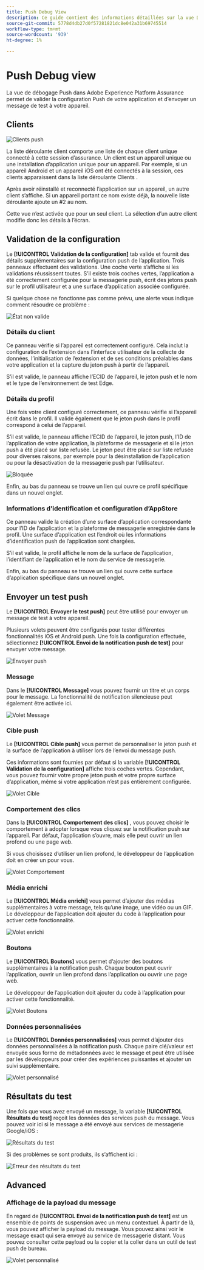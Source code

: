 ```yaml
---
title: Push Debug View
description: Ce guide contient des informations détaillées sur la vue Débogage Push dans Adobe Experience Platform Assurance.
source-git-commit: 5778d4db27d0f57281821dc8e042a31b69745514
workflow-type: tm+mt
source-wordcount: '939'
ht-degree: 1%

---
```



# Push Debug view

La vue de débogage Push dans Adobe Experience Platform Assurance permet de valider la configuration Push de votre application et d’envoyer un message de test à votre appareil.

## Clients

![Clients push](./images/push-debug-view/clients.png)

La liste déroulante client comporte une liste de chaque client unique connecté à cette session d’assurance. Un client est un appareil unique ou une installation d’application unique pour un appareil. Par exemple, si un appareil Android et un appareil iOS ont été connectés à la session, ces clients apparaissent dans la liste déroulante Clients .

Après avoir réinstallé et reconnecté l’application sur un appareil, un autre client s’affiche. Si un appareil portant ce nom existe déjà, la nouvelle liste déroulante ajoute un #2 au nom.

Cette vue n’est activée que pour un seul client. La sélection d’un autre client modifie donc les détails à l’écran.

## Validation de la configuration

Le **[!UICONTROL Validation de la configuration]** tab valide et fournit des détails supplémentaires sur la configuration push de l’application. Trois panneaux effectuent des validations. Une coche verte s’affiche si les validations réussissent toutes. S’il existe trois coches vertes, l’application a été correctement configurée pour la messagerie push, écrit des jetons push sur le profil utilisateur et a une surface d’application associée configurée.

Si quelque chose ne fonctionne pas comme prévu, une alerte vous indique comment résoudre ce problème :

![État non valide](./images/push-debug-view/invalid-state.png)

### Détails du client

Ce panneau vérifie si l’appareil est correctement configuré. Cela inclut la configuration de l’extension dans l’interface utilisateur de la collecte de données, l’initialisation de l’extension et de ses conditions préalables dans votre application et la capture du jeton push à partir de l’appareil.

S’il est valide, le panneau affiche l’ECID de l’appareil, le jeton push et le nom et le type de l’environnement de test Edge.

### Détails du profil

Une fois votre client configuré correctement, ce panneau vérifie si l’appareil écrit dans le profil. Il valide également que le jeton push dans le profil correspond à celui de l’appareil.

S’il est valide, le panneau affiche l’ECID de l’appareil, le jeton push, l’ID de l’application de votre application, la plateforme de messagerie et si le jeton push a été placé sur liste refusée. Le jeton peut être placé sur liste refusée pour diverses raisons, par exemple pour la désinstallation de l’application ou pour la désactivation de la messagerie push par l’utilisateur.

![Bloquée](./images/push-debug-view/deny-list-blocked.png)

Enfin, au bas du panneau se trouve un lien qui ouvre ce profil spécifique dans un nouvel onglet.

### Informations d’identification et configuration d’AppStore

Ce panneau valide la création d’une surface d’application correspondante pour l’ID de l’application et la plateforme de messagerie enregistrée dans le profil. Une surface d’application est l’endroit où les informations d’identification push de l’application sont chargées.

S’il est valide, le profil affiche le nom de la surface de l’application, l’identifiant de l’application et le nom du service de messagerie.

Enfin, au bas du panneau se trouve un lien qui ouvre cette surface d’application spécifique dans un nouvel onglet.

## Envoyer un test push

Le **[!UICONTROL Envoyer le test push]** peut être utilisé pour envoyer un message de test à votre appareil.

Plusieurs volets peuvent être configurés pour tester différentes fonctionnalités iOS et Android push. Une fois la configuration effectuée, sélectionnez **[!UICONTROL Envoi de la notification push de test]** pour envoyer votre message.

![Envoyer push](./images/push-debug-view/send.png)

### Message

Dans le **[!UICONTROL Message]** vous pouvez fournir un titre et un corps pour le message. La fonctionnalité de notification silencieuse peut également être activée ici.

![Volet Message](./images/push-debug-view/message-pane.png)

### Cible push

Le **[!UICONTROL Cible push]** vous permet de personnaliser le jeton push et la surface de l’application à utiliser lors de l’envoi du message push.

Ces informations sont fournies par défaut si la variable **[!UICONTROL Validation de la configuration]** affiche trois coches vertes. Cependant, vous pouvez fournir votre propre jeton push et votre propre surface d’application, même si votre application n’est pas entièrement configurée.

![Volet Cible](./images/push-debug-view/target-pane.png)

### Comportement des clics

Dans la **[!UICONTROL Comportement des clics]** , vous pouvez choisir le comportement à adopter lorsque vous cliquez sur la notification push sur l’appareil. Par défaut, l’application s’ouvre, mais elle peut ouvrir un lien profond ou une page web.

Si vous choisissez d’utiliser un lien profond, le développeur de l’application doit en créer un pour vous.

![Volet Comportement](./images/push-debug-view/click-behavior.png)

### Média enrichi

Le **[!UICONTROL Média enrichi]** vous permet d’ajouter des médias supplémentaires à votre message, tels qu’une image, une vidéo ou un GIF. Le développeur de l’application doit ajouter du code à l’application pour activer cette fonctionnalité.

![Volet enrichi](./images/push-debug-view/rich-pane.png)

### Boutons

Le **[!UICONTROL Boutons]** vous permet d’ajouter des boutons supplémentaires à la notification push. Chaque bouton peut ouvrir l’application, ouvrir un lien profond dans l’application ou ouvrir une page web.

Le développeur de l’application doit ajouter du code à l’application pour activer cette fonctionnalité.

![Volet Boutons](./images/push-debug-view/buttons-pane.png)

### Données personnalisées

Le **[!UICONTROL Données personnalisées]** vous permet d’ajouter des données personnalisées à la notification push. Chaque paire clé/valeur est envoyée sous forme de métadonnées avec le message et peut être utilisée par les développeurs pour créer des expériences puissantes et ajouter un suivi supplémentaire.

![Volet personnalisé](./images/push-debug-view/custom-pane.png)

## Résultats du test

Une fois que vous avez envoyé un message, la variable **[!UICONTROL Résultats du test]** reçoit les données des services push du message. Vous pouvez voir ici si le message a été envoyé aux services de messagerie Google/iOS :

![Résultats du test](./images/push-debug-view/test-results.png)

Si des problèmes se sont produits, ils s’affichent ici :

![Erreur des résultats du test](./images/push-debug-view/test-error.png)

## Advanced

### Affichage de la payload du message

En regard de **[!UICONTROL Envoi de la notification push de test]** est un ensemble de points de suspension avec un menu contextuel. À partir de là, vous pouvez afficher la payload du message. Vous pouvez ainsi voir le message exact qui sera envoyé au service de messagerie distant. Vous pouvez consulter cette payload ou la copier et la coller dans un outil de test push de bureau.

![Volet personnalisé](./images/push-debug-view/message-payload.png)
